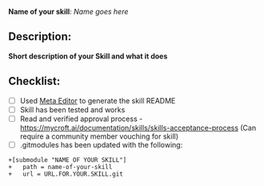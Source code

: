 **Name of your skill**: _Name goes here_

## Description:

**Short description of your Skill and what it does**

## Checklist:
  - [ ] Used [Meta Editor](https://raw.githack.com/MycroftAI/mycroft-skills/19.02/meta_editor.html) to generate the skill README
  - [ ] Skill has been tested and works 
  - [ ] Read and verified approval process - https://mycroft.ai/documentation/skills/skills-acceptance-process (Can require a community member vouching for skill)
  - [ ] .gitmodules has been updated with the following:
  
```
+[submodule "NAME OF YOUR SKILL"]
+	path = name-of-your-skill
+	url = URL.FOR.YOUR.SKILL.git
```
